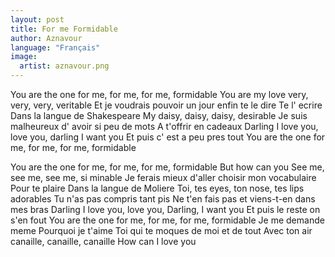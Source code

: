 ```yaml
---
layout: post
title: For me Formidable
author: Aznavour
language: "Français"
image:
  artist: aznavour.png
---
```

You are the one for me, for me, for me, formidable
You are my love very, very, very, veritable
Et je voudrais pouvoir un jour enfin te le dire
Te l' ecrire
Dans la langue de Shakespeare
My daisy, daisy, daisy, desirable
Je suis malheureux d' avoir si peu de mots
A t'offrir en cadeaux
Darling I love you, love you, darling I want you
Et puis c' est a peu pres tout
You are the one for me, for me, for me, formidable

You are the one for me, for me, for me, formidable
But how can you
See me, see me, see me, si minable
Je ferais mieux d'aller choisir mon vocabulaire
Pour te plaire
Dans la langue de Moliere
Toi, tes eyes, ton nose, tes lips adorables
Tu n'as pas compris tant pis
Ne t'en fais pas et viens-t-en dans mes bras
Darling I love you, love you,
Darling, I want you
Et puis le reste on s'en fout
You are the one for me, for me, for me, formidable
Je me demande meme
Pourquoi je t'aime
Toi qui te moques de moi et de tout
Avec ton air canaille, canaille, canaille
How can I love you
